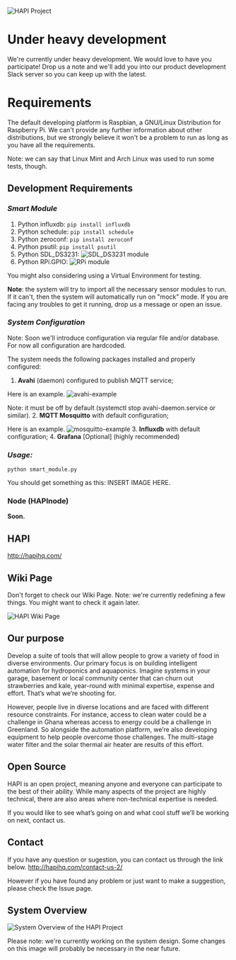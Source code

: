 ![HAPI Project](/readme/hapi.png?raw=true "HAPI Project")

# Under heavy development
We're currently under heavy development.
We would love to have you participate! Drop us a note and we'll add you into our product development Slack server so you can keep up with the latest.

# Requirements
The default developing platform is Raspbian, a GNU/Linux Distribution for Raspberry Pi.
We can't provide any further information about other distributions, but we strongly believe it won't be a problem to run as long as you have all the requirements.

Note: we can say that Linux Mint and Arch Linux was used to run some tests, though.

## **Development Requirements**
### *Smart Module*
1. Python influxdb:
    ```pip install influxdb```
2. Python schedule:
    ```pip install schedule```
3. Python zeroconf:
    ```pip install zeroconf```
4. Python psutil:
    ```pip install psutil```
5. Python SDL_DS3231:
    ![SDL_DS3231 module](about:blank)
6. Python RPi.GPIO:
    ![RPi module](about:blank)

You might also considering using a Virtual Environment for testing.

**Note**: the system will try to import all the necessary sensor modules to run. If it can't, then the system will automatically run on "mock" mode.
If you are facing any troubles to get it running, drop us a message or open an issue.

### *System Configuration*
Note: Soon we'll introduce configuration via regular file and/or database. For now all configuration are hardcoded.

The system needs the following packages installed and properly configured:
1. **Avahi** (daemon) configured to publish MQTT service;

Here is an example. ![avahi-example](/readme/avahi-example)

Note: it must be off by default (systemctl stop avahi-daemon.service or similar).
2. **MQTT Mosquitto** with default configuration;

Here is an example. ![mosquitto-example](/readme/mosquitto-example)
3. **Influxdb** with default configuration;
4. **Grafana** [Optional] (highly recommended)

### *Usage:*
```python smart_module.py```

You should get something as this:
INSERT IMAGE HERE.

### Node (HAPInode)
**Soon.**

## HAPI
http://hapihq.com/

## Wiki Page
Don't forget to check our Wiki Page.
Note: we're currently redefining a few things. You might want to check it again later.

![HAPI Wiki Page](/../../wiki "Wiki Page")

## Our purpose
Develop a suite of tools that will allow people to grow a variety of food in diverse environments. Our primary focus is on building intelligent automation for hydroponics and aquaponics.
Imagine systems in your garage, basement or local community center that can churn out strawberries and kale, year-round with minimal expertise, expense and effort.
That’s what we’re shooting for.

However, people live in diverse locations and are faced with different resource constraints. For instance, access to clean water could be a challenge in Ghana whereas access to energy could be a challenge in Greenland.
So alongside the automation platform, we’re also developing equipment to help people overcome those challenges. The multi-stage water filter and the solar thermal air heater are results of this effort.

## Open Source
HAPI is an open project, meaning anyone and everyone can participate to the best of their ability.
While many aspects of the project are highly technical, there are also areas where non-technical expertise is needed.

If you would like to see what’s going on and what cool stuff we’ll be working on next, contact us.

## Contact
If you have any question or sugestion, you can contact us through the link below.
http://hapihq.com/contact-us-2/

However if you have found any problem or just want to make a suggestion, please check the Issue page.

## System Overview
![System Overview of the HAPI Project](/readme/system-overview.png?raw=true "HAPI Project System Overview")

Please note: we're currently working on the system design. Some changes on this image will probably be necessary in the near future.
